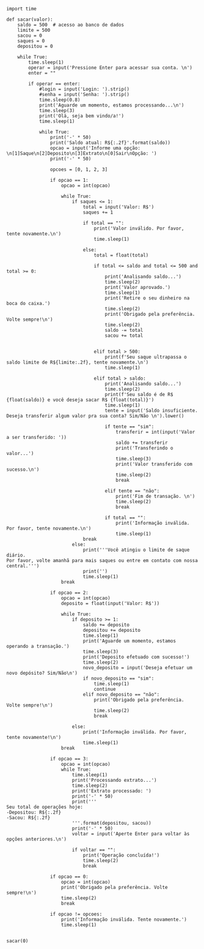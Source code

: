     import time
    
    def sacar(valor):
        saldo = 500  # acesso ao banco de dados
        limite = 500
        sacou = 0
        saques = 0
        depositou = 0
    
        while True:
            time.sleep(1)
            operar = input('Pressione Enter para acessar sua conta. \n')
            enter = ""
    
            if operar == enter:
                #login = input('Login: ').strip()
                #senha = input('Senha: ').strip()
                time.sleep(0.8)
                print('Aguarde um momento, estamos processando...\n')
                time.sleep(3)
                print('Olá, seja bem vindo/a!')
                time.sleep(1)
    
                while True:
                    print('-' * 50)
                    print('Saldo atual: R${:.2f}'.format(saldo))
                    opcao = input('Informe uma opção: \n[1]Saque\n[2]Deposito\n[3]Extrato\n[0]Sair\nOpção: ')
                    print('-' * 50)
    
                    opcoes = [0, 1, 2, 3]
    
                    if opcao == 1:
                        opcao = int(opcao)
    
                        while True:
                            if saques <= 1:
                                total = input('Valor: R$')
                                saques += 1
    
                                if total == "":
                                    print('Valor inválido. Por favor, tente novamente.\n')
                                    time.sleep(1)
    
                                else:
                                    total = float(total)
    
                                    if total <= saldo and total <= 500 and total >= 0:
                                        print('Analisando saldo...')
                                        time.sleep(2)
                                        print('Valor aprovado.')
                                        time.sleep(1)
                                        print('Retire o seu dinheiro na boca do caixa.')
                                        time.sleep(2)
                                        print('Obrigado pela preferência. Volte sempre!\n')
                                        time.sleep(2)
                                        saldo -= total
                                        sacou += total
    
    
                                    elif total > 500:
                                        print(f'Seu saque ultrapassa o saldo limite de R${limite:.2f}, tente novamente.\n')
                                        time.sleep(1)
    
                                    elif total > saldo:
                                        print('Analisando saldo...')
                                        time.sleep(2)
                                        print(f'Seu saldo é de R$ {float(saldo)} e você deseja sacar R$ {float(total)}')
                                        time.sleep(1)
                                        tente = input('Saldo insuficiente. Deseja transferir algum valor pra sua conta? Sim/Não \n').lower()
    
                                        if tente == "sim":
                                            transferir = int(input('Valor a ser transferido: '))
                                            saldo += transferir
                                            print('Transferindo o valor...')
                                            time.sleep(3)
                                            print('Valor transferido com sucesso.\n')
                                            time.sleep(2)
                                            break
    
                                        elif tente == "não":
                                            print('Fim de transação. \n')
                                            time.sleep(2)
                                            break
    
                                        if total == "":
                                            print('Informação inválida. Por favor, tente novamente.\n')
                                            time.sleep(1)
                                break
                            else:
                                print('''Você atingiu o limite de saque diário. 
    Por favor, volte amanhã para mais saques ou entre em contato com nossa central.''')
                                print('')
                                time.sleep(1)
                        break
    
                    if opcao == 2:
                        opcao = int(opcao)
                        deposito = float(input('Valor: R$'))
    
                        while True:
                            if deposito >= 1:
                                saldo += deposito
                                depositou += deposito
                                time.sleep(1)
                                print('Aguarde um momento, estamos operando a transação.')
                                time.sleep(3)
                                print('Deposito efetuado com sucesso!')
                                time.sleep(2)
                                novo_deposito = input('Deseja efetuar um novo depósito? Sim/Não\n')
                                if novo_deposito == "sim":
                                    time.sleep(1)
                                    continue
                                elif novo_deposito == "não":
                                    print('Obrigado pela preferência. Volte sempre!\n')
                                    time.sleep(2)
                                    break
    
                            else:
                                print('Informação inválida. Por favor, tente novamente!\n')
                                time.sleep(1)
                        break
    
                    if opcao == 3:
                        opcao = int(opcao)
                        while True:
                            time.sleep(1)
                            print('Processando extrato...')
                            time.sleep(2)
                            print('Extrato processado: ')
                            print('-' * 50)
                            print('''
    Seu total de operações hoje:
    -Depositou: R${:.2f}
    -Sacou: R${:.2f}
                            '''.format(depositou, sacou))
                            print('-' * 50)
                            voltar = input('Aperte Enter para voltar às opções anteriores.\n')
    
                            if voltar == "":
                                print('Operação concluída!')
                                time.sleep(2)
                                break
    
                    if opcao == 0:
                        opcao = int(opcao)
                        print('Obrigado pela preferência. Volte sempre!\n')
                        time.sleep(2)
                        break
    
                    if opcao != opcoes:
                        print('Informação inválida. Tente novamente.')
                        time.sleep(1)
    
    
    sacar(0)

